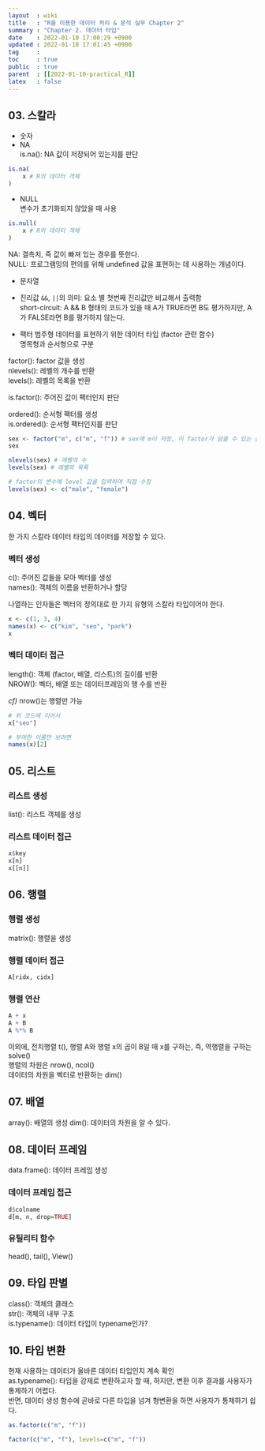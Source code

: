```yaml
---
layout  : wiki
title   : "R을 이용한 데이터 처리 & 분석 실무 Chapter 2"
summary : "Chapter 2. 데이터 타입"
date    : 2022-01-10 17:00:29 +0900
updated : 2022-01-10 17:01:45 +0900
tag     : 
toc     : true
public  : true
parent  : [[2022-01-10-practical_R]]
latex   : false
---
```


## 03. 스칼라

- 숫자
- NA  
is.na(): NA 값이 저장되어 있는지를 판단

```R
is.na(
    x # R의 데이터 객체
)
```

- NULL  
변수가 초기화되지 않았을 때 사용

```R
is.null(
    x # R의 데이터 객체
)
```

NA: 결측치, 즉 값이 빠져 있는 경우를 뜻한다.  
NULL: 프로그램밍의 편의를 위해 undefined 값을 표현하는 데 사용하는 개념이다.

- 문자열  
- 진리값
`&&`, `||`의 의미: 요소 별 첫번째 진리값만 비교해서 출력함  
short-circuit: A && B 형태의 코드가 있을 때 A가 TRUE라면 B도 평가하지만, A가 FALSE라면 B를 평가하지 않는다.  

- 팩터
범주형 데이터를 표현하기 위한 데이터 타입 (factor 관련 함수)  
명목형과 순서형으로 구분  

factor(): factor 값을 생성  
nlevels(): 레벨의 개수를 반환  
levels(): 레벨의 목록을 반환  

is.factor(): 주어진 값이 팩터인지 판단  

ordered(): 순서형 팩터를 생성  
is.ordered(): 순서형 팩터인지를 판단

```R
sex <- factor("m", c("m", "f")) # sex에 m이 저장, 이 factor가 담을 수 있는 값의 레벨은 m, f
sex

nlevels(sex) # 레벨의 수
levels(sex) # 레벨의 목록

# factor의 변수에 level 값을 입력하여 직접 수정
levels(sex) <- c("male", "female")
```

## 04. 벡터

한 가지 스칼라 데이터 타입의 데이터를 저장할 수 있다.  

### 벡터 생성

c(): 주어진 값들을 모아 벡터를 생성  
names(): 객체의 이름을 반환하거나 할당  

나열하는 인자들은 벡터의 정의대로 한 가지 유형의 스칼라 타입이어야 한다.  

```R
x <- c(1, 3, 4)
names(x) <- c("kim", "seo", "park")
x
```

### 벡터 데이터 접근

length(): 객체 (factor, 배열, 리스트)의 길이를 반환  
NROW(): 벡터, 배열 또는 데이터프레임의 행 수를 반환  

*cf)* nrow()는 행렬만 가능  

```R
# 위 코드에 이어서
x["seo"]

# 부여한 이름만 보려면
names(x)[2]
```

## 05. 리스트

### 리스트 생성

list(): 리스트 객체를 생성

### 리스트 데이터 접근

```R
x$key
x[n]
x[[n]]
```

## 06. 행렬

### 행렬 생성

matrix(): 행렬을 생성

### 행렬 데이터 접근

```R
A[ridx, cidx]
```

### 행렬 연산

```R
A + x
A + B
A %*% B
```

이외에, 전치행렬 t(), 행렬 A와 행렬 x의 곱이 B일 때 x를 구하는, 즉, 역행렬을 구하는 solve()  
행렬의 차원은 nrow(), ncol()  
데이터의 차원을 벡터로 반환하는 dim()

## 07. 배열

array(): 배열의 생성
dim(): 데이터의 차원을 알 수 있다.

## 08. 데이터 프레임

data.frame(): 데이터 프레임 생성

### 데이터 프레임 접근

```R
d$colname
d[m, n, drop=TRUE]
```

### 유틸리티 함수

head(), tail(), View()

## 09. 타입 판별

class(): 객체의 클래스  
str(): 객체의 내부 구조  
is.typename(): 데이터 타입이 typename인가?  

## 10. 타입 변환

현재 사용하는 데이터가 올바른 데이터 타입인지 계속 확인  
as.typename(): 타입을 강제로 변환하고자 할 때, 하지만, 변환 이후 결과를 사용자가 통제하기 어렵다.  
반면, 데이터 생성 함수에 곧바로 다른 타입을 넘겨 형변환을 하면 사용자가 통제하기 쉽다.

```R
as.factor(c("m", "f"))

factor(c("m", "f"), levels=c("m", "f"))
```

